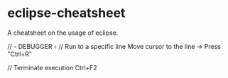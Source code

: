 eclipse-cheatsheet
===================

A cheatsheet on the usage of eclipse.

// - DEBUGGER -
// Run to a specific line
Move cursor to the line -> Press "Ctrl+R"
 
// Terminate execution
Ctrl+F2